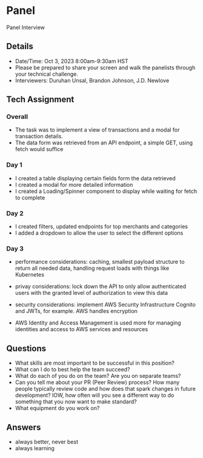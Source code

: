 # Panel

Panel Interview 

## Details 

- Date/Time: Oct 3, 2023 8:00am-9:30am HST
- Please be prepared to share your screen and walk the panelists through your technical challenge. 
- Interviewers: Duruhan Unsal, Brandon Johnson, J.D. Newlove

## Tech Assignment 

### Overall 

- The task was to implement a view of transactions and a modal for transaction details.
- The data form was retrieved from an API endpoint, a simple GET, using fetch would suffice

### Day 1

- I created a table displaying certain fields form the data retrieved 
- I created a modal for more detailed information
- I created a Loading/Spinner component to display while waiting for fetch to complete

### Day 2

- I created filters, updated endpoints for top merchants and categories
- I added a dropdown to allow the user to select the different options

### Day 3 

- performance considerations: caching, smallest payload structure to return all needed data, handling request loads with things like Kubernetes
- privay considerations: lock down the API to only allow authenticated users with the granted level of authorization to view this data 
- security considerations: implement AWS Security Infrastructure Cognito and JWTs, for example. AWS handles encryption

- AWS Identity and Access Management is used more for managing identities and access to AWS services and resources

## Questions

- What skills are most important to be successful in this position?
- What can I do to best help the team succeed?
- What do each of you do on the team? Are you on separate teams?
- Can you tell me about your PR (Peer Review) process? How many people typically review code and how does that spark changes in future development? IOW, how often will you see a different way to do something that you now want to make standard?
- What equipment do you work on?

## Answers 

- always better, never best
- always learning 